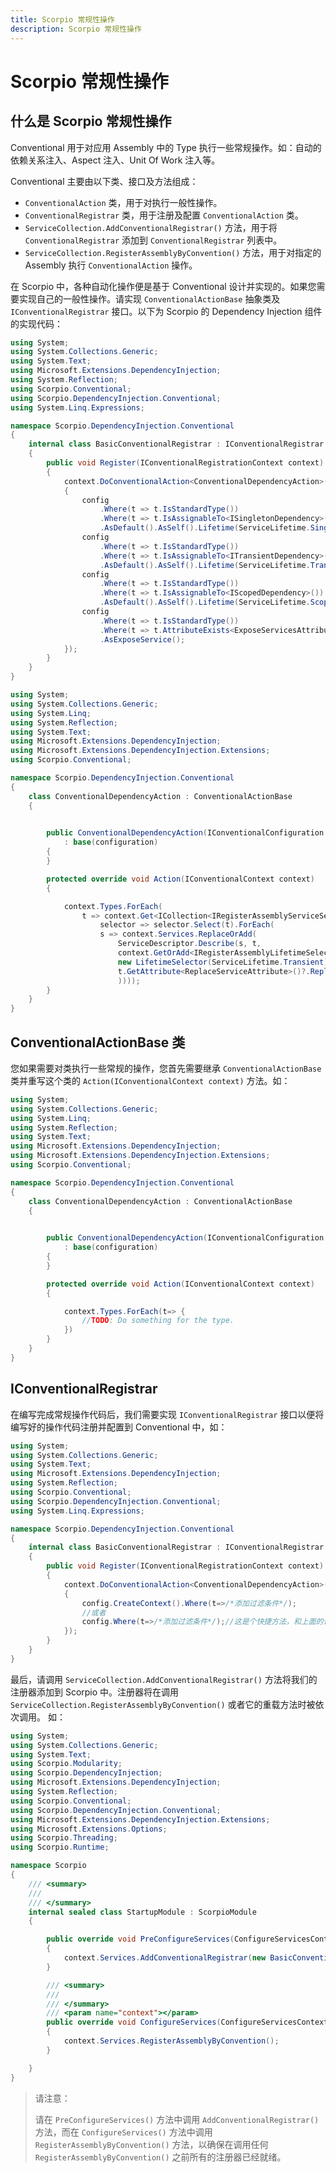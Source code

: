 ```yaml
---
title: Scorpio 常规性操作
description: Scorpio 常规性操作
---
```


# Scorpio 常规性操作

## 什么是 Scorpio 常规性操作

Conventional 用于对应用 Assembly 中的 Type 执行一些常规操作。如：自动的依赖关系注入、Aspect 注入、Unit Of Work 注入等。

Conventional 主要由以下类、接口及方法组成：

+ `ConventionalAction` 类，用于对执行一般性操作。
+ `ConventionalRegistrar` 类，用于注册及配置 `ConventionalAction` 类。
+ `ServiceCollection.AddConventionalRegistrar()` 方法，用于将 `ConventionalRegistrar` 添加到 `ConventionalRegistrar` 列表中。
+ `ServiceCollection.RegisterAssemblyByConvention()` 方法，用于对指定的 Assembly 执行 `ConventionalAction` 操作。

在 Scorpio 中，各种自动化操作便是基于 Conventional 设计并实现的。如果您需要实现自己的一般性操作。请实现 `ConventionalActionBase` 抽象类及 `IConventionalRegistrar` 接口。以下为 Scorpio 的 Dependency Injection 组件的实现代码：

``` cs
using System;
using System.Collections.Generic;
using System.Text;
using Microsoft.Extensions.DependencyInjection;
using System.Reflection;
using Scorpio.Conventional;
using Scorpio.DependencyInjection.Conventional;
using System.Linq.Expressions;

namespace Scorpio.DependencyInjection.Conventional
{
    internal class BasicConventionalRegistrar : IConventionalRegistrar
    {
        public void Register(IConventionalRegistrationContext context)
        {
            context.DoConventionalAction<ConventionalDependencyAction>(config =>
            {
                config
                    .Where(t => t.IsStandardType())
                    .Where(t => t.IsAssignableTo<ISingletonDependency>())
                    .AsDefault().AsSelf().Lifetime(ServiceLifetime.Singleton);
                config
                    .Where(t => t.IsStandardType())
                    .Where(t => t.IsAssignableTo<ITransientDependency>())
                    .AsDefault().AsSelf().Lifetime(ServiceLifetime.Transient);
                config
                    .Where(t => t.IsStandardType())
                    .Where(t => t.IsAssignableTo<IScopedDependency>())
                    .AsDefault().AsSelf().Lifetime(ServiceLifetime.Scoped);
                config
                    .Where(t => t.IsStandardType())
                    .Where(t => t.AttributeExists<ExposeServicesAttribute>(false))
                    .AsExposeService();
            });
        }
    }
}

```

``` cs
using System;
using System.Collections.Generic;
using System.Linq;
using System.Reflection;
using System.Text;
using Microsoft.Extensions.DependencyInjection;
using Microsoft.Extensions.DependencyInjection.Extensions;
using Scorpio.Conventional;

namespace Scorpio.DependencyInjection.Conventional
{
    class ConventionalDependencyAction : ConventionalActionBase
    {

        
        public ConventionalDependencyAction(IConventionalConfiguration configuration) 
            : base(configuration)
        {
        }

        protected override void Action(IConventionalContext context)
        {

            context.Types.ForEach(
                t => context.Get<ICollection<IRegisterAssemblyServiceSelector>>("Service").ForEach(
                    selector => selector.Select(t).ForEach(
                    s => context.Services.ReplaceOrAdd(
                        ServiceDescriptor.Describe(s, t, 
                        context.GetOrAdd<IRegisterAssemblyLifetimeSelector>("Lifetime", 
                        new LifetimeSelector(ServiceLifetime.Transient)).Select(t)),
                        t.GetAttribute<ReplaceServiceAttribute>()?.ReplaceService??false
                        ))));
        }
    }
}
```

## ConventionalActionBase 类

您如果需要对类执行一些常规的操作，您首先需要继承 `ConventionalActionBase` 类并重写这个类的 `Action(IConventionalContext context)` 方法。如：

``` cs
using System;
using System.Collections.Generic;
using System.Linq;
using System.Reflection;
using System.Text;
using Microsoft.Extensions.DependencyInjection;
using Microsoft.Extensions.DependencyInjection.Extensions;
using Scorpio.Conventional;

namespace Scorpio.DependencyInjection.Conventional
{
    class ConventionalDependencyAction : ConventionalActionBase
    {

        
        public ConventionalDependencyAction(IConventionalConfiguration configuration) 
            : base(configuration)
        {
        }

        protected override void Action(IConventionalContext context)
        {

            context.Types.ForEach(t=> {
                //TODO: Do something for the type.
            })
        }
    }
}
```

## IConventionalRegistrar

在编写完成常规操作代码后，我们需要实现 `IConventionalRegistrar` 接口以便将编写好的操作代码注册并配置到 Conventional 中，如：

``` cs
using System;
using System.Collections.Generic;
using System.Text;
using Microsoft.Extensions.DependencyInjection;
using System.Reflection;
using Scorpio.Conventional;
using Scorpio.DependencyInjection.Conventional;
using System.Linq.Expressions;

namespace Scorpio.DependencyInjection.Conventional
{
    internal class BasicConventionalRegistrar : IConventionalRegistrar
    {
        public void Register(IConventionalRegistrationContext context)
        {
            context.DoConventionalAction<ConventionalDependencyAction>(config =>
            {
                config.CreateContext().Where(t=>/*添加过滤条件*/);
                //或者
                config.Where(t=>/*添加过滤条件*/);//这是个快捷方法，和上面的语句等效。
            });
        }
    }
}
```

最后，请调用 `ServiceCollection.AddConventionalRegistrar()` 方法将我们的注册器添加到 Scorpio 中。注册器将在调用 `ServiceCollection.RegisterAssemblyByConvention()` 或者它的重载方法时被依次调用。 如：

``` cs
using System;
using System.Collections.Generic;
using System.Text;
using Scorpio.Modularity;
using Scorpio.DependencyInjection;
using Microsoft.Extensions.DependencyInjection;
using System.Reflection;
using Scorpio.Conventional;
using Scorpio.DependencyInjection.Conventional;
using Microsoft.Extensions.DependencyInjection.Extensions;
using Microsoft.Extensions.Options;
using Scorpio.Threading;
using Scorpio.Runtime;

namespace Scorpio
{
    /// <summary>
    /// 
    /// </summary>
    internal sealed class StartupModule : ScorpioModule
    {

        public override void PreConfigureServices(ConfigureServicesContext context)
        {
            context.Services.AddConventionalRegistrar(new BasicConventionalRegistrar());
        }

        /// <summary>
        /// 
        /// </summary>
        /// <param name="context"></param>
        public override void ConfigureServices(ConfigureServicesContext context)
        {
            context.Services.RegisterAssemblyByConvention();
        }

    }
}
```
> 请注意：
> 
> 请在 `PreConfigureServices()` 方法中调用 `AddConventionalRegistrar()` 方法，而在 `ConfigureServices()` 方法中调用 `RegisterAssemblyByConvention()` 方法，以确保在调用任何 `RegisterAssemblyByConvention()` 之前所有的注册器已经就绪。